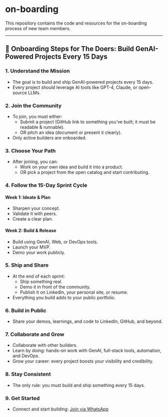 # on-boarding
This repository contains the code and resources for the on-boarding process of new team members.

---

## 🚀 Onboarding Steps for The Doers: Build GenAI-Powered Projects Every 15 Days

### 1. Understand the Mission
- The goal is to build and ship GenAI-powered projects every 15 days.
- Every project should leverage AI tools like GPT-4, Claude, or open-source LLMs.

### 2. Join the Community
- To join, you must either:
	- Submit a project (GitHub link to something you’ve built; it must be readable & runnable).
	- OR pitch an idea (document or present it clearly).
- Only active builders are onboarded.

### 3. Choose Your Path
- After joining, you can:
	- Work on your own idea and build it into a product.
	- OR pick a project from the open catalog and start contributing.

### 4. Follow the 15-Day Sprint Cycle
#### Week 1: Ideate & Plan
- Sharpen your concept.
- Validate it with peers.
- Create a clear plan.

#### Week 2: Build & Release
- Build using GenAI, Web, or DevOps tools.
- Launch your MVP.
- Demo your work publicly.

### 5. Ship and Share
- At the end of each sprint:
	- Ship something real.
	- Demo it in front of the community.
	- Publish it on LinkedIn, your personal site, or resume.
- Everything you build adds to your public portfolio.

### 6. Build in Public
- Share your demos, learnings, and code to LinkedIn, GitHub, and beyond.

### 7. Collaborate and Grow
- Collaborate with other builders.
- Learn by doing: hands-on work with GenAI, full-stack tools, automation, and DevOps.
- Grow your career: every project boosts your visibility and credibility.

### 8. Stay Consistent
- The only rule: you must build and ship something every 15 days.

### 9. Get Started
- Connect and start building: [Join via WhatsApp](https://wa.me/918660243305?text=Hi%2C%20I%27m%20interested%20in%20joining%20thedoers.in!%20Can%20you%20tell%20me%20more%3F)